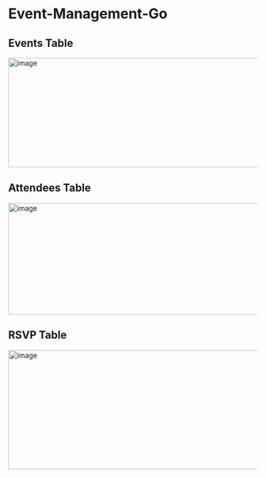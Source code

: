 # Event-Management-Go

## Events Table
<img width="1035" height="221" alt="image" src="https://github.com/user-attachments/assets/8d8aebbb-c140-4d17-aacd-921d1e924882" />

## Attendees Table
<img width="1121" height="225" alt="image" src="https://github.com/user-attachments/assets/7fe52726-0655-447f-8a61-ddb7021d7ba1" />

## RSVP Table 
<img width="916" height="241" alt="image" src="https://github.com/user-attachments/assets/7e6e121d-f1f8-4800-84dd-23bbd233dc4b" />

